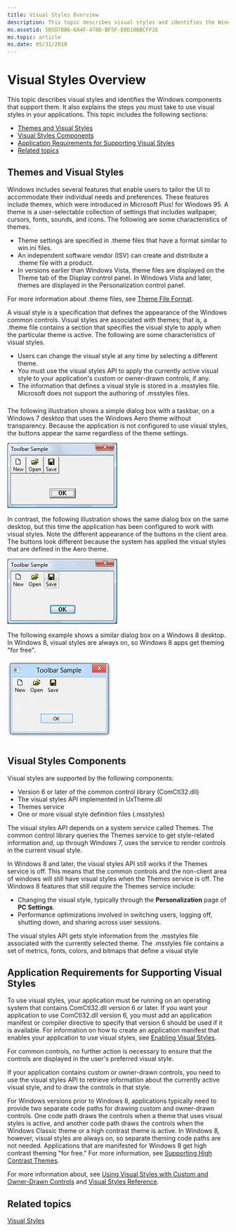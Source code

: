 ```yaml
---
title: Visual Styles Overview
description: This topic describes visual styles and identifies the Windows components that support them. It also explains the steps you must take to use visual styles in your applications.
ms.assetid: 5B5D7BB6-684F-478D-BF5F-B8D18BBCFF2E
ms.topic: article
ms.date: 05/31/2018
---
```


# Visual Styles Overview

This topic describes visual styles and identifies the Windows components that support them. It also explains the steps you must take to use visual styles in your applications. This topic includes the following sections:

-   [Themes and Visual Styles](#themes-and-visual-styles)
-   [Visual Styles Components](#visual-styles-components)
-   [Application Requirements for Supporting Visual Styles](#application-requirements-for-supporting-visual-styles)
-   [Related topics](#related-topics)

## Themes and Visual Styles

Windows includes several features that enable users to tailor the UI to accommodate their individual needs and preferences. These features include themes, which were introduced in Microsoft Plus! for Windows 95. A theme is a user-selectable collection of settings that includes wallpaper, cursors, fonts, sounds, and icons. The following are some characteristics of themes.

-   Theme settings are specified in .theme files that have a format similar to win.ini files.
-   An independent software vendor (ISV) can create and distribute a .theme file with a product.
-   In versions earlier than Windows Vista, theme files are displayed on the Theme tab of the Display control panel. In Windows Vista and later, themes are displayed in the Personalization control panel.

For more information about .theme files, see [Theme File Format](themesfileformat-overview.md).

A visual style is a specification that defines the appearance of the Windows common controls. Visual styles are associated with themes; that is, a .theme file contains a section that specifies the visual style to apply when the particular theme is active. The following are some characteristics of visual styles.

-   Users can change the visual style at any time by selecting a different theme.
-   You must use the visual styles API to apply the currently active visual style to your application's custom or owner-drawn controls, if any.
-   The information that defines a visual style is stored in a .msstyles file. Microsoft does not support the authoring of .msstyles files.

### 

The following illustration shows a simple dialog box with a taskbar, on a Windows 7 desktop that uses the Windows Aero theme without transparency. Because the application is not configured to use visual styles, the buttons appear the same regardless of the theme settings.

![screen shot of a dialog box with buttons that do not use transparency](images/tb-wostyles.png)

In contrast, the following illustration shows the same dialog box on the same desktop, but this time the application has been configured to work with visual styles. Note the different appearance of the buttons in the client area. The buttons look different because the system has applied the visual styles that are defined in the Aero theme.

![screen shot of a dialog box with buttons that use transparency](images/tb-withstyles.png)

The following example shows a similar dialog box on a Windows 8 desktop. In Windows 8, visual styles are always on, so Windows 8 apps get theming "for free".

![screen shot of a simple dialog box on the windows 8 desktop](images/tb-win8.png)

## Visual Styles Components

Visual styles are supported by the following components:

-   Version 6 or later of the common control library (ComCtl32.dll)
-   The visual styles API implemented in UxTheme.dll
-   Themes service
-   One or more visual style definition files (.msstyles)

The visual styles API depends on a system service called Themes. The common control library queries the Themes service to get style-related information and, up through Windows 7, uses the service to render controls in the current visual style.

In Windows 8 and later, the visual styles API still works if the Themes service is off. This means that the common controls and the non-client area of windows will still have visual styles when the Themes service is off. The Windows 8 features that still require the Themes service include:

-   Changing the visual style, typically through the **Personalization** page of **PC Settings**.
-   Performance optimizations involved in switching users, logging off, shutting down, and sharing across user sessions.

The visual styles API gets style information from the .msstyles file associated with the currently selected theme. The .msstyles file contains a set of metrics, fonts, colors, and bitmaps that define a visual style

## Application Requirements for Supporting Visual Styles

To use visual styles, your application must be running on an operating system that contains ComCtl32.dll version 6 or later. If you want your application to use ComCtl32.dll version 6, you must add an application manifest or compiler directive to specify that version 6 should be used if it is available. For information on how to create an application manifest that enables your application to use visual styles, see [Enabling Visual Styles](cookbook-overview.md).

For common controls, no further action is necessary to ensure that the controls are displayed in the user's preferred visual style.

If your application contains custom or owner-drawn controls, you need to use the visual styles API to retrieve information about the currently active visual style, and to draw the controls in that style.

For Windows versions prior to Windows 8, applications typically need to provide two separate code paths for drawing custom and owner-drawn controls. One code path draws the controls when a theme that uses visual styles is active, and another code path draws the controls when the Windows Classic theme or a high contrast theme is active. In Windows 8, however, visual styles are always on, so separate theming code paths are not needed. Applications that are manifested for Windows 8 get high contrast theming "for free." For more information, see [Supporting High Contrast Themes](supporting-high-contrast-themes.md).

For more information about, see [Using Visual Styles with Custom and Owner-Drawn Controls](using-visual-styles.md) and [Visual Styles Reference](uxctl-ref.md).

## Related topics

<dl> <dt>

[Visual Styles](themes-overview.md)
</dt> </dl>

 

 





